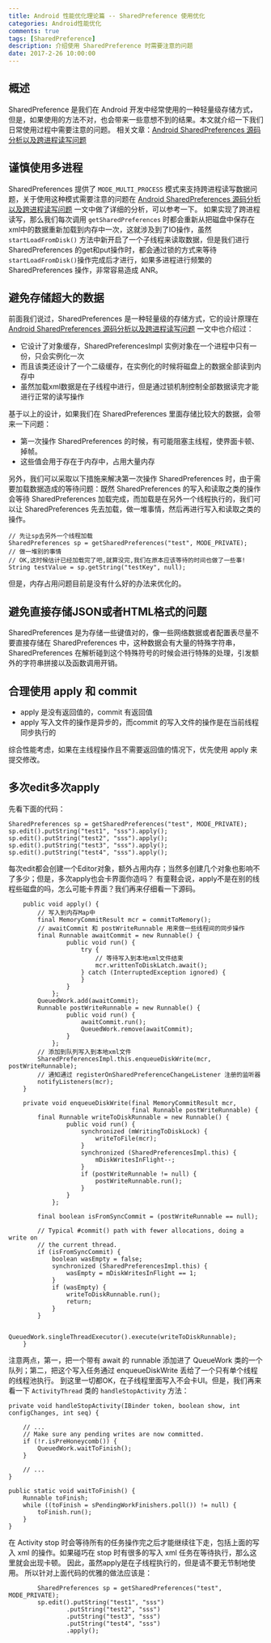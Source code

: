 ```yaml
---
title: Android 性能优化理论篇 -- SharedPreference 使用优化
categories: Android性能优化
comments: true
tags: [SharedPreference]
description: 介绍使用 SharedPreference 时需要注意的问题
date: 2017-2-26 10:00:00
---
```


## 概述

SharedPreference 是我们在 Android 开发中经常使用的一种轻量级存储方式，但是，如果使用的方法不对，也会带来一些意想不到的结果。本文就介绍一下我们日常使用过程中需要注意的问题。
相关文章：[Android SharedPreferences 源码分析以及跨进程读写问题](http://www.heqiangfly.com/2016/09/12/android-source-code-analysis-sharedpreferences/)

## 谨慎使用多进程

SharedPreferences 提供了 `MODE_MULTI_PROCESS` 模式来支持跨进程读写数据问题，关于使用这种模式需要注意的问题在 [Android SharedPreferences 源码分析以及跨进程读写问题](http://www.heqiangfly.com/2016/09/12/android-source-code-analysis-sharedpreferences/) 一文中做了详细的分析，可以参考一下。
如果实现了跨进程读写，那么我们每次调用 `getSharedPreferences` 时都会重新从把磁盘中保存在xml中的数据重新加载到内存中一次，这就涉及到了IO操作，虽然 `startLoadFromDisk()` 方法中新开启了一个子线程来读取数据，但是我们进行 SharedPreferences 的get和put操作时，都会通过锁的方式来等待`startLoadFromDisk()`操作完成后才进行，如果多进程进行频繁的 SharedPreferences 操作，非常容易造成 ANR。

## 避免存储超大的数据

前面我们说过，SharedPreferences 是一种轻量级的存储方式，它的设计原理在 [Android SharedPreferences 源码分析以及跨进程读写问题](http://www.heqiangfly.com/2016/09/12/android-source-code-analysis-sharedpreferences/) 一文中也介绍过：

 - 它设计了对象缓存，SharedPreferencesImpl 实例对象在一个进程中只有一份，只会实例化一次
 - 而且该类还设计了一个二级缓存，在实例化的时候将磁盘上的数据全部读到内存中
 - 虽然加载xml数据是在子线程中进行，但是通过锁机制控制全部数据读完才能进行正常的读写操作

基于以上的设计，如果我们在 SharedPreferences 里面存储比较大的数据，会带来一下问题：

 - 第一次操作 SharedPreferences 的时候，有可能阻塞主线程，使界面卡顿、掉帧。
 - 这些值会用于存在于内存中，占用大量内存

另外，我们可以采取以下措施来解决第一次操作 SharedPreferences 时，由于需要加载数据造成的等待问题：既然 SharedPreferences 的写入和读取之类的操作会等待 SharedPreferences 加载完成，而加载是在另外一个线程执行的，我们可以让 SharedPreferences 先去加载，做一堆事情，然后再进行写入和读取之类的操作。

```
// 先让sp去另外一个线程加载
SharedPreferences sp = getSharedPreferences("test", MODE_PRIVATE);
// 做一堆别的事情
// OK,这时候估计已经加载完了吧,就算没完,我们在原本应该等待的时间也做了一些事!
String testValue = sp.getString("testKey", null);
```

但是，内存占用问题目前是没有什么好的办法来优化的。

## 避免直接存储JSON或者HTML格式的问题

SharedPreferences 是为存储一些键值对的，像一些网络数据或者配置表尽量不要直接存储在 SharedPreferences 中，这种数据会有大量的特殊字符串，SharedPreferences 在解析碰到这个特殊符号的时候会进行特殊的处理，引发额外的字符串拼接以及函数调用开销。

## 合理使用 apply 和 commit

 - apply 是没有返回值的，commit 有返回值
 - apply 写入文件的操作是异步的，而commit 的写入文件的操作是在当前线程同步执行的

综合性能考虑，如果在主线程操作且不需要返回值的情况下，优先使用 apply 来提交修改。

## 多次edit多次apply

先看下面的代码：

```
SharedPreferences sp = getSharedPreferences("test", MODE_PRIVATE);
sp.edit().putString("test1", "sss").apply();
sp.edit().putString("test2", "sss").apply();
sp.edit().putString("test3", "sss").apply();
sp.edit().putString("test4", "sss").apply();
```

每次edit都会创建一个Editor对象，额外占用内存；当然多创建几个对象也影响不了多少；但是，多次apply也会卡界面你造吗？
有童鞋会说，apply不是在别的线程些磁盘的吗，怎么可能卡界面？我们再来仔细看一下源码。

```
    public void apply() {
        // 写入到内存Map中
        final MemoryCommitResult mcr = commitToMemory();
        // awaitCommit 和 postWriteRunnable 用来做一些线程间的同步操作
        final Runnable awaitCommit = new Runnable() {
                public void run() {
                    try {
                        // 等待写入到本地xml文件结束
                        mcr.writtenToDiskLatch.await();
                    } catch (InterruptedException ignored) {
                    }
                }
            };
        QueuedWork.add(awaitCommit);
        Runnable postWriteRunnable = new Runnable() {
                public void run() {
                    awaitCommit.run();
                    QueuedWork.remove(awaitCommit);
                }
            };
        // 添加到队列写入到本地xml文件
        SharedPreferencesImpl.this.enqueueDiskWrite(mcr, postWriteRunnable);
        // 通知通过 registerOnSharedPreferenceChangeListener 注册的监听器
        notifyListeners(mcr);
    }
    
    private void enqueueDiskWrite(final MemoryCommitResult mcr,
                                  final Runnable postWriteRunnable) {
        final Runnable writeToDiskRunnable = new Runnable() {
                public void run() {
                    synchronized (mWritingToDiskLock) {
                        writeToFile(mcr);
                    }
                    synchronized (SharedPreferencesImpl.this) {
                        mDiskWritesInFlight--;
                    }
                    if (postWriteRunnable != null) {
                        postWriteRunnable.run();
                    }
                }
            };

        final boolean isFromSyncCommit = (postWriteRunnable == null);

        // Typical #commit() path with fewer allocations, doing a write on
        // the current thread.
        if (isFromSyncCommit) {
            boolean wasEmpty = false;
            synchronized (SharedPreferencesImpl.this) {
                wasEmpty = mDiskWritesInFlight == 1;
            }
            if (wasEmpty) {
                writeToDiskRunnable.run();
                return;
            }
        }

        QueuedWork.singleThreadExecutor().execute(writeToDiskRunnable);
    }
```

注意两点，第一，把一个带有 await 的 runnable 添加进了 QueueWork 类的一个队列；第二，把这个写入任务通过 enqueueDiskWrite 丢给了一个只有单个线程的线程池执行。
到这里一切都OK，在子线程里面写入不会卡UI。但是，我们再来看一下 `ActivityThread` 类的 `handleStopActivity` 方法：

```
private void handleStopActivity(IBinder token, boolean show, int configChanges, int seq) {

    // ...
    // Make sure any pending writes are now committed.
    if (!r.isPreHoneycomb()) {
        QueuedWork.waitToFinish();
    }

    // ...
}

public static void waitToFinish() {
    Runnable toFinish;
    while ((toFinish = sPendingWorkFinishers.poll()) != null) {
        toFinish.run();
    }
}
```

在 Activity stop 时会等待所有的任务操作完之后才能继续往下走，包括上面的写入 xml 的操作。如果碰巧在 stop 时有很多的写入 xml 任务在等待执行，那么这里就会出现卡顿。
因此，虽然apply是在子线程执行的，但是请不要无节制地使用。
所以针对上面代码的优雅的做法应该是：

```
        SharedPreferences sp = getSharedPreferences("test", MODE_PRIVATE);
        sp.edit().putString("test1", "sss")
                .putString("test2", "sss")
                .putString("test3", "sss")
                .putString("test4", "sss")
                .apply();
```

